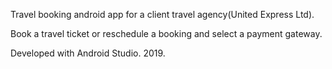Travel booking android app for a client travel agency(United Express Ltd). 

Book a travel ticket or reschedule a booking and select a payment gateway.

Developed with Android Studio.
2019.
